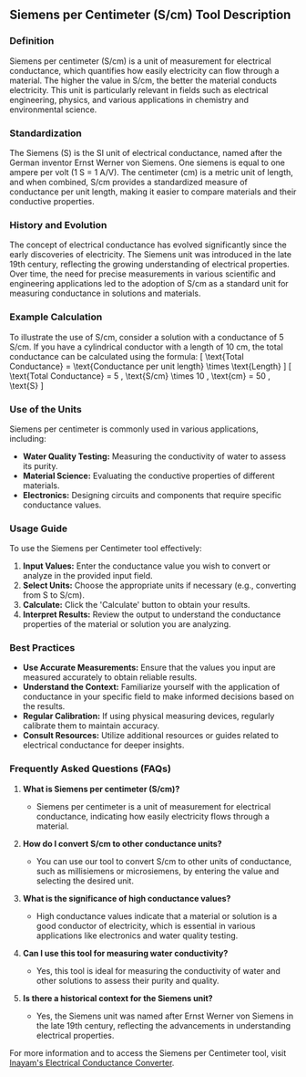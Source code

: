 ## Siemens per Centimeter (S/cm) Tool Description

### Definition
Siemens per centimeter (S/cm) is a unit of measurement for electrical conductance, which quantifies how easily electricity can flow through a material. The higher the value in S/cm, the better the material conducts electricity. This unit is particularly relevant in fields such as electrical engineering, physics, and various applications in chemistry and environmental science.

### Standardization
The Siemens (S) is the SI unit of electrical conductance, named after the German inventor Ernst Werner von Siemens. One siemens is equal to one ampere per volt (1 S = 1 A/V). The centimeter (cm) is a metric unit of length, and when combined, S/cm provides a standardized measure of conductance per unit length, making it easier to compare materials and their conductive properties.

### History and Evolution
The concept of electrical conductance has evolved significantly since the early discoveries of electricity. The Siemens unit was introduced in the late 19th century, reflecting the growing understanding of electrical properties. Over time, the need for precise measurements in various scientific and engineering applications led to the adoption of S/cm as a standard unit for measuring conductance in solutions and materials.

### Example Calculation
To illustrate the use of S/cm, consider a solution with a conductance of 5 S/cm. If you have a cylindrical conductor with a length of 10 cm, the total conductance can be calculated using the formula:
\[ 
\text{Total Conductance} = \text{Conductance per unit length} \times \text{Length} 
\]
\[ 
\text{Total Conductance} = 5 \, \text{S/cm} \times 10 \, \text{cm} = 50 \, \text{S} 
\]

### Use of the Units
Siemens per centimeter is commonly used in various applications, including:
- **Water Quality Testing:** Measuring the conductivity of water to assess its purity.
- **Material Science:** Evaluating the conductive properties of different materials.
- **Electronics:** Designing circuits and components that require specific conductance values.

### Usage Guide
To use the Siemens per Centimeter tool effectively:
1. **Input Values:** Enter the conductance value you wish to convert or analyze in the provided input field.
2. **Select Units:** Choose the appropriate units if necessary (e.g., converting from S to S/cm).
3. **Calculate:** Click the 'Calculate' button to obtain your results.
4. **Interpret Results:** Review the output to understand the conductance properties of the material or solution you are analyzing.

### Best Practices
- **Use Accurate Measurements:** Ensure that the values you input are measured accurately to obtain reliable results.
- **Understand the Context:** Familiarize yourself with the application of conductance in your specific field to make informed decisions based on the results.
- **Regular Calibration:** If using physical measuring devices, regularly calibrate them to maintain accuracy.
- **Consult Resources:** Utilize additional resources or guides related to electrical conductance for deeper insights.

### Frequently Asked Questions (FAQs)

1. **What is Siemens per centimeter (S/cm)?**
   - Siemens per centimeter is a unit of measurement for electrical conductance, indicating how easily electricity flows through a material.

2. **How do I convert S/cm to other conductance units?**
   - You can use our tool to convert S/cm to other units of conductance, such as millisiemens or microsiemens, by entering the value and selecting the desired unit.

3. **What is the significance of high conductance values?**
   - High conductance values indicate that a material or solution is a good conductor of electricity, which is essential in various applications like electronics and water quality testing.

4. **Can I use this tool for measuring water conductivity?**
   - Yes, this tool is ideal for measuring the conductivity of water and other solutions to assess their purity and quality.

5. **Is there a historical context for the Siemens unit?**
   - Yes, the Siemens unit was named after Ernst Werner von Siemens in the late 19th century, reflecting the advancements in understanding electrical properties.

For more information and to access the Siemens per Centimeter tool, visit [Inayam's Electrical Conductance Converter](https://www.inayam.co/unit-converter/electrical_conductance).